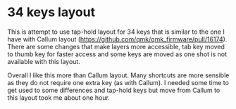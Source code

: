 34 keys layout
==============

This is attempt to use tap-hold layout for 34 keys that is similar
to the one I have with Callum layout
(https://github.com/qmk/qmk_firmware/pull/16174). There are some
changes that make layers more accessible, tab key moved to thumb
key for faster access and some keys are moved as one shot is not
available with this layout.

Overall I like this more than Callum layout. Many shortcuts are
more sensible as they do not require one extra key (as with
Callum). I needed some time to get used to some differences and
tap-hold keys but move from Callum to this layout took me about
one hour.
